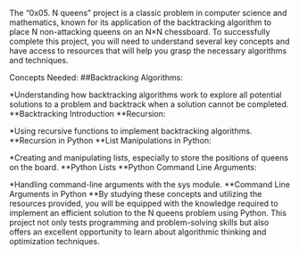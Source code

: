 The “0x05. N queens” project is a classic problem in computer science and mathematics, known for its application of the backtracking algorithm to place N non-attacking queens on an N×N chessboard. To successfully complete this project, you will need to understand several key concepts and have access to resources that will help you grasp the necessary algorithms and techniques.

Concepts Needed:
##Backtracking Algorithms:

*Understanding how backtracking algorithms work to explore all potential solutions to a problem and backtrack when a solution cannot be completed.
**Backtracking Introduction
**Recursion:

*Using recursive functions to implement backtracking algorithms.
**Recursion in Python
**List Manipulations in Python:

*Creating and manipulating lists, especially to store the positions of queens on the board.
**Python Lists
**Python Command Line Arguments:

*Handling command-line arguments with the sys module.
**Command Line Arguments in Python
**By studying these concepts and utilizing the resources provided, you will be equipped with the knowledge required to implement an efficient solution to the N queens problem using Python. This project not only tests programming and problem-solving skills but also offers an excellent opportunity to learn about algorithmic thinking and optimization techniques.
